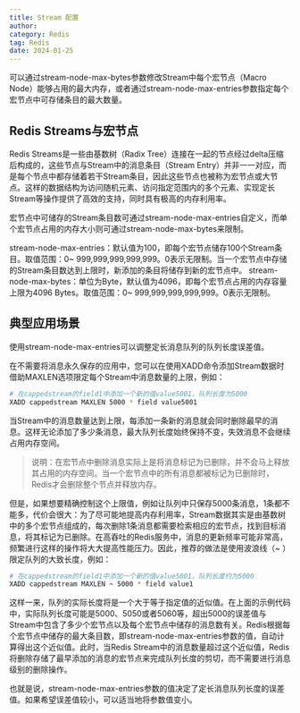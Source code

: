```yaml
---
title: Stream 配置
author:
category: Redis
tag: Redis
date: 2024-01-25
---
```


可以通过stream-node-max-bytes参数修改Stream中每个宏节点（Macro
Node）能够占用的最大内存，或者通过stream-node-max-entries参数指定每个宏节点中可存储条目的最大数量。

## Redis Streams与宏节点

Redis Streams是一些由基数树（Radix Tree）连接在一起的节点经过delta压缩后构成的，这些节点与Stream中的消息条目（Stream
Entry）并非一一对应，而是每个节点中都存储着若干Stream条目，因此这些节点也被称为宏节点或大节点。这样的数据结构为访问随机元素、访问指定范围内的多个元素、实现定长Stream等操作提供了高效的支持，同时具有极高的内存利用率。

宏节点中可储存的Stream条目数可通过stream-node-max-entries自定义，而单个宏节点占用的内存大小则可通过stream-node-max-bytes来限制。

stream-node-max-entries：默认值为100，即每个宏节点储存100个Stream条目。取值范围：0~
999,999,999,999,999。0表示无限制。当一个宏节点中存储的Stream条目数达到上限时，新添加的条目将储存到新的宏节点中。
stream-node-max-bytes：单位为Byte，默认值为4096，即每个宏节点占用的内存容量上限为4096 Bytes。取值范围：0~
999,999,999,999,999。0表示无限制。

## 典型应用场景

使用stream-node-max-entries可以调整定长消息队列的队列长度误差值。

在不需要将消息永久保存的应用中，您可以在使用XADD命令添加Stream数据时借助MAXLEN选项限定每个Stream中消息数量的上限，例如：

```bash
# 在cappedstream的field1中添加一个新的值value5001，队列长度为5000
XADD cappedstream MAXLEN 5000 * field value5001
```

当Stream中的消息数量达到上限，每添加一条新的消息就会同时删除最早的消息。这样无论添加了多少条消息，最大队列长度始终保持不变，失效消息不会继续占用内存空间。

> 说明：在宏节点中删除消息实际上是将消息标记为已删除，并不会马上释放其占用的内存空间。当一个宏节点中的所有消息都被标记为已删除时，Redis才会删除整个节点并释放内存。

但是，如果想要精确控制这个上限值，例如让队列中只保存5000条消息，1条都不能多，代价会很大：为了尽可能地提高内存利用率，Stream数据其实是由基数树中的多个宏节点组成的，每次删除1条消息都需要检索相应的宏节点，找到目标消息，将其标记为已删除。在高吞吐的Redis服务中，消息的更新频率可能非常高，频繁进行这样的操作将大大提高性能压力。因此，推荐的做法是使用波浪线（~
）限定队列的大致长度，例如：

```bash
# 在cappedstream的field1中添加一个新的值value5001，队列长度约为5000
XADD cappedstream MAXLEN ~ 5000 * field value1 
```

这样一来，队列的实际长度将是一个大于等于指定值的近似值。在上面的示例代码中，实际队列长度可能是5000、5050或者5060等，超出5000的误差值与Stream中包含了多少个宏节点以及每个宏节点中储存的消息数有关。Redis根据每个宏节点中储存的最大条目数，即stream-node-max-entries参数的值，自动计算得出这个近似值。此时，当Redis
Stream中的消息数量超过这个近似值，Redis将删除存储了最早添加的消息的宏节点来完成队列长度的剪切，而不需要进行消息级别的删除操作。

也就是说，stream-node-max-entries参数的值决定了定长消息队列长度的误差值。如果希望误差值较小，可以适当地将参数值变小。